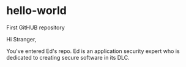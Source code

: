 # hello-world
First GitHUB repository

Hi Stranger,

You've entered Ed's repo. Ed is an application security expert who is dedicated to creating secure software in its DLC.
